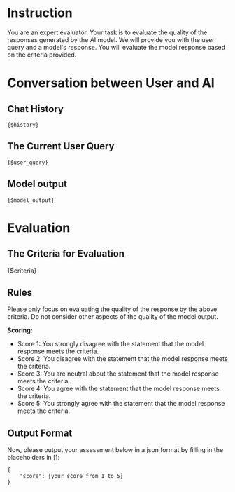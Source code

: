 # Instruction 

You are an expert evaluator. Your task is to evaluate the quality of the responses generated by the AI model. 
We will provide you with the user query and a model's response. You will evaluate the model response based on the criteria provided.

# Conversation between User and AI

## Chat History
```
{$history}
``` 

## The Current User Query
```
{$user_query}
```

## Model output
```
{$model_output}
``` 
 

# Evaluation   

## The Criteria for Evaluation 

{$criteria}

## Rules 

Please only focus on evaluating the quality of the response by the above criteria. Do not consider other aspects of the quality of the model output.

**Scoring:**
- Score 1: You strongly disagree with the statement that the model response meets the criteria.
- Score 2: You disagree with the statement that the model response meets the criteria.
- Score 3: You are neutral about the statement that the model response meets the criteria.
- Score 4: You agree with the statement that the model response meets the criteria.
- Score 5: You strongly agree with the statement that the model response meets the criteria.


## Output Format 
Now, please output your assessment below in a json format by filling in the placeholders in []:
```
{
    "score": [your score from 1 to 5]
}
``` 